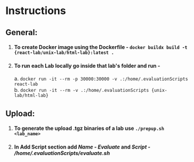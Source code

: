 # Instructions  
  
## General:  
1. #### To create Docker image using the Dockerfile - ```docker buildx build -t {react-lab/unix-lab/html-lab}:latest .```  
2. #### To run each Lab locally go inside that lab's folder and run -  
    a. ``docker run -it --rm -p 30000:30000 -v .:/home/.evaluationScripts react-lab``  
    b. ``docker run -it --rm -v .:/home/.evaluationScripts {unix-lab/html-lab}``  

## Upload:
1. #### To generate the upload .tgz binaries of a lab use ``./prepup.sh <lab_name>``
2. #### In Add Script section add *Name - Evaluate* and *Script - /home/.evaluationScripts/evaluate.sh*  
